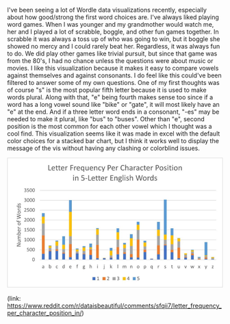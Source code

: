 I've been seeing a lot of Wordle data visualizations recently, especially about how good/strong the first word choices are. I've always liked playing word games. When I was younger and my grandmother would watch me, her and I played a lot of scrabble, boggle, and other fun games together. In scrabble it was always a toss up of who was going to win, but it boggle she showed no mercy and I could rarely beat her. Regardless, it was always fun to do. We did play other games like trivial pursuit, but since that game was from the 80's, I had no chance unless the questions were about music or movies. I like this visualization because it makes it easy to compare vowels against themselves and against consonants. I do feel like this could've been filtered to answer some of my own questions. One of my first thoughts was of course "s" is the most popular fifth letter because it is used to make words plural. Along with that, "e" being fourth makes sense too since if a word has a long vowel sound like "bike" or "gate", it will most likely have an "e" at the end. And if a three letter word ends in a consonant, "-es" may be needed to make it plural, like "bus" to "buses". Other than "e", second position is the most common for each other vowel which I thought was a cool find. This visualization seems like it was made in excel with the default color choices for a stacked bar chart, but I think it works well to display the message of the vis without having any clashing or colorblind issues. 


![letter frequency](img/letter-frequency.jpg)

(link: https://www.reddit.com/r/dataisbeautiful/comments/sfqii7/letter_frequency_per_character_position_in/)

